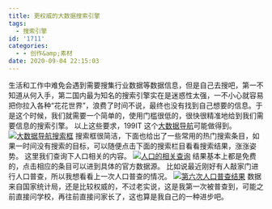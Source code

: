 ```yaml
---
title: 更权威的大数据搜索引擎
tags:
  - 搜索引擎
id: '1711'
categories:
  - - 创作&amp;素材
date: 2020-09-04 22:15:03
---
```


生活和工作中难免会遇到需要搜集行业数据等数据信息，但是自己去搜吧，第一不知道从何入手，第二国内最为知名的搜索引擎实在是迷惑性太强，一不小心就容易把你拉入各种“花花世界”，浪费了时间不说，最终也没有找到自己想要的信息。于是这个时候，我们就需要一个简单的，使用门槛很低的，很快很精准地给到我们需要信息的搜索引擎。 以上这些要求，199IT 这个[大数据导航](http://hao.199it.com)可能做得到。 [![大数据导航搜索框](https://i.loli.net/2020/09/04/N9zKUGEO1dVWQLT.png)](https://i.loli.net/2020/09/04/N9zKUGEO1dVWQLT.png) 搜索框很简洁，下面也给出了一些常用的热门搜索条目，如果一时间没有搜索的目标，可以随便点击下面的搜索栏目看看搜索结果，涨涨姿势。 这里我们查询下人口相关的内容。 [![人口的相关查询](https://i.loli.net/2020/09/04/6EKqGXWhBtJnsom.png)](https://i.loli.net/2020/09/04/6EKqGXWhBtJnsom.png) 结果基本上都是免费的，点击相应的条目可以进到具体的官方数据源。 比如说最近刚好有人敲家门进行人口普查，所以我想看看上一次人口普查的情况。 [![第六次人口普查结果](https://i.loli.net/2020/09/04/uAyaV5mWZrvD638.png)](https://i.loli.net/2020/09/04/uAyaV5mWZrvD638.png) 数据来自国家统计局，还是比较权威的，不过老实说，这是我第一次被普查到，可能之前直接问学校，再往前直接问家长了，这也算是我自己的一种进步吧。
